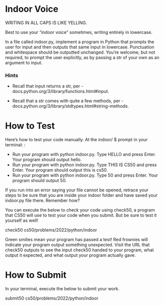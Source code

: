 
# Indoor Voice

WRITING IN ALL CAPS IS LIKE YELLING.

Best to use your “indoor voice” sometimes, writing entirely in lowercase.

In a file called indoor.py, implement a program in Python that prompts the user for input and then outputs that same input in lowercase. Punctuation and whitespace should be outputted unchanged. You’re welcome, but not required, to prompt the user explicitly, as by passing a str of your own as an argument to input.

### Hints

* Recall that input returns a str, per - docs.python.org/3/library/functions.html#input.

* Recall that a str comes with quite a few methods, per - docs.python.org/3/library/stdtypes.html#string-methods.

# How to Test

Here’s how to test your code manually. At the indoor/ $ prompt in your terminal: :

* Run your program with python indoor.py. Type HELLO and press Enter. Your program should output hello.
* Run your program with python indoor.py. Type THIS IS CS50 and press Enter. Your program should output this is cs50.
* Run your program with python indoor.py. Type 50 and press Enter. Your program should output 50.

If you run into an error saying your file cannot be opened, retrace your steps to be sure that you are inside your indoor folder and have saved your indoor.py file there. Remember how?

You can execute the below to check your code using check50, a program that CS50 will use to test your code when you submit. But be sure to test it yourself as well!

check50 cs50/problems/2022/python/indoor

Green smilies mean your program has passed a test! Red frownies will indicate your program output something unexpected. Visit the URL that check50 outputs to see the input check50 handed to your program, what output it expected, and what output your program actually gave.

# How to Submit

In your terminal, execute the below to submit your work.

submit50 cs50/problems/2022/python/indoor